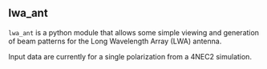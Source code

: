 ## lwa_ant 

`lwa_ant` is a python module that allows some simple viewing and generation of beam patterns for the Long Wavelength Array (LWA) antenna.

Input data are currently for a single polarization from a 4NEC2 simulation. 

